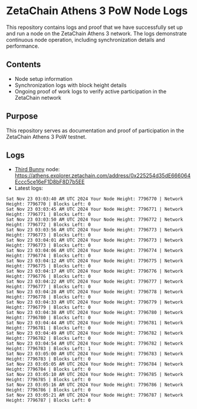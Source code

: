 # ZetaChain Athens 3 PoW Node Logs
This repository contains logs and proof that we have successfully set up and run a node on the ZetaChain Athens 3 network. The logs demonstrate continuous node operation, including synchronization details and performance.

## Contents
- Node setup information
- Synchronization logs with block height details
- Ongoing proof of work logs to verify active participation in the ZetaChain network

## Purpose
This repository serves as documentation and proof of participation in the ZetaChain Athens 3 PoW testnet.

## Logs

- [Third Bunny](https://thirdbunny.xyz/) node: https://athens.explorer.zetachain.com/address/0x225254d35dE666064Eccc5ce16eF1D8bF8D7b5EE
- Latest logs:
```
Sat Nov 23 03:03:40 AM UTC 2024 Your Node Height: 7796770 | Network Height: 7796770 | Blocks Left: 0
Sat Nov 23 03:03:45 AM UTC 2024 Your Node Height: 7796771 | Network Height: 7796771 | Blocks Left: 0
Sat Nov 23 03:03:50 AM UTC 2024 Your Node Height: 7796772 | Network Height: 7796772 | Blocks Left: 0
Sat Nov 23 03:03:56 AM UTC 2024 Your Node Height: 7796773 | Network Height: 7796773 | Blocks Left: 0
Sat Nov 23 03:04:01 AM UTC 2024 Your Node Height: 7796773 | Network Height: 7796773 | Blocks Left: 0
Sat Nov 23 03:04:06 AM UTC 2024 Your Node Height: 7796774 | Network Height: 7796774 | Blocks Left: 0
Sat Nov 23 03:04:12 AM UTC 2024 Your Node Height: 7796775 | Network Height: 7796775 | Blocks Left: 0
Sat Nov 23 03:04:17 AM UTC 2024 Your Node Height: 7796776 | Network Height: 7796776 | Blocks Left: 0
Sat Nov 23 03:04:22 AM UTC 2024 Your Node Height: 7796777 | Network Height: 7796777 | Blocks Left: 0
Sat Nov 23 03:04:28 AM UTC 2024 Your Node Height: 7796778 | Network Height: 7796778 | Blocks Left: 0
Sat Nov 23 03:04:33 AM UTC 2024 Your Node Height: 7796779 | Network Height: 7796779 | Blocks Left: 0
Sat Nov 23 03:04:38 AM UTC 2024 Your Node Height: 7796780 | Network Height: 7796780 | Blocks Left: 0
Sat Nov 23 03:04:44 AM UTC 2024 Your Node Height: 7796781 | Network Height: 7796781 | Blocks Left: 0
Sat Nov 23 03:04:49 AM UTC 2024 Your Node Height: 7796782 | Network Height: 7796782 | Blocks Left: 0
Sat Nov 23 03:04:54 AM UTC 2024 Your Node Height: 7796782 | Network Height: 7796783 | Blocks Left: 1
Sat Nov 23 03:05:00 AM UTC 2024 Your Node Height: 7796783 | Network Height: 7796783 | Blocks Left: 0
Sat Nov 23 03:05:05 AM UTC 2024 Your Node Height: 7796784 | Network Height: 7796784 | Blocks Left: 0
Sat Nov 23 03:05:10 AM UTC 2024 Your Node Height: 7796785 | Network Height: 7796785 | Blocks Left: 0
Sat Nov 23 03:05:16 AM UTC 2024 Your Node Height: 7796786 | Network Height: 7796786 | Blocks Left: 0
Sat Nov 23 03:05:21 AM UTC 2024 Your Node Height: 7796787 | Network Height: 7796787 | Blocks Left: 0
```
